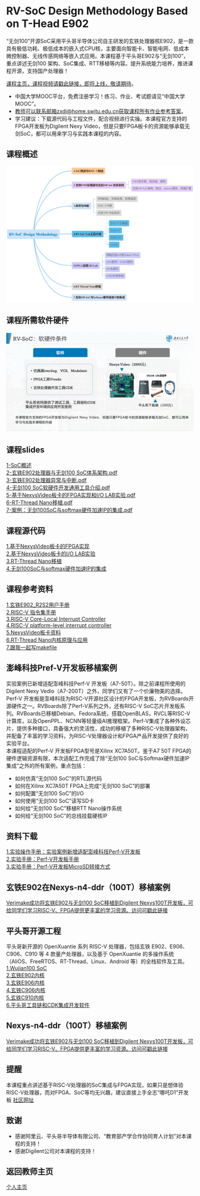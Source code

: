 RV-SoC Design Methodology Based on T-Head E902
===

“无剑100”开源SoC采用平头哥半导体公司自主研发的玄铁处理器核E902，是一款具有极低功耗、极低成本的嵌入式CPU核，主要面向智能卡、智能电网、低成本微控制器、无线传感网络等嵌入式应用。本课程基于平头哥E902与“无剑100”，重点讲述无剑100 架构、SoC集成、RTT移植等内容。提升系统能力培养，推进课程开源，支持国产处理器！


[课程主页，课程视频请戳此链接，即将上线，敬请期待](https://www.icourse163.org/course/SWJTU-1207492806)。
- 中国大学MOOC平台，免费注册学习！练习、作业、考试题请见“中国大学MOOC”。
- 教师可以联系邮箱zxdi@home.swjtu.edu.cn获取课程所有作业参考答案。
- 学习建议：下载源代码与工程文件，配合视频进行实操。本课程官方支持的FPGA开发板为Digilent Nexy Video，但是只要FPGA板卡的资源能够承载无剑SoC，都可以用来学习与实践本课程的内容。 


课程概述
---
![课程大纲](./RV-SoC_Design_Methodolgy.jpg)


课程所需软件硬件
---
![课程软硬件](./tools.jpg)


课程slides
---
[1-SoC概述](./slides/1-SoC概述.pdf)  
[2-玄铁E902处理器与无剑100 SoC体系架构.pdf](./slides/2-玄铁E902处理器与无剑100_SoC体系架构.pdf)  
[3-玄铁E902处理器异常与中断.pdf](./slides/3-异常与中断.pdf)  
[4-无剑100 SoC软硬件开发通用工具介绍.pdf](./slides/4-软硬件通用工具介绍.pdf)  
[5-基于NexysVideo板卡的FPGA实现和I/O LAB实验.pdf](./slides/5-基于NexysVideo板卡的FPGA实现和IO_LAB实验.pdf)    
[6-RT-Thread Nano移植.pdf](./slides/6-RT-Thread_Nano移植.pdf)  
[7-案例：无剑100SoC与softmax硬件加速IP的集成.pdf](./slides/7-案例：无剑100SoC与softmax硬件加速IP的集成.pdf)  

课程源代码
---
[1.基于NexysVideo板卡的FPGA实现](https://github.com/CustomizableComputingLab/Nexysvideo_wujian100/tree/main/wujian100_nexysvideo)  
[2.基于NexysVideo板卡的I/O LAB实验](https://github.com/CustomizableComputingLab/Nexysvideo_wujian100/tree/main/IO_LAB_nexysvideo)  
[3.RT-Thread Nano移植](https://github.com/CustomizableComputingLab/Nexysvideo_wujian100/tree/main/rtthread_nexysvideo)  
[4.无剑100SoC与softmax硬件加速IP的集成](https://github.com/CustomizableComputingLab/Nexysvideo_wujian100/tree/main/softmax_nexysvideo)  

**课程参考资料**
---
[1.玄铁E902_R2S2用户手册](https://occ.t-head.cn/vendor/cpu/download?id=3806460569050419200#sticky)  
[2.RISC-V 指令集手册](https://github.com/riscv/riscv-isa-manual)   
[3.RISC-V Core-Local Interrupt Controller](https://github.com/riscv/riscv-fast-interrupt)   
[4.RISC-V platform-level interrupt controller](https://github.com/riscv/riscv-plic-spec)  
[5.NexysVideo板卡资料](http://www.digilent.com.cn/products/product-nexys-video-artix-7-fpga-trainer-board-for-multimedia-applications.html)  
[6.RT-Thread Nano内核原理与应用](https://www.rt-thread.org/document/site/#/rt-thread-version/rt-thread-nano/an0038-nano-introduction)  
[7.跟我一起写makefile](https://blog.csdn.net/xiaoshuai537/article/details/79340153)  


**澎峰科技Pref-V开发板移植案例**
---
实验案例已新增适配澎峰科技Perf-V 开发板（A7-50T）。除之前课程所使用的Digilent Nexy Vedio（A7-200T）之外，同学们又有了一个价廉物美的选择。Perf-V 开发板是澎峰科技为RISC-V开源社区设计的FPGA开发板，为RVBoards开源硬件之一。RVBoards除了Perf-V系列之外，还有RISC-V SoC芯片开发板系列。RVBoards已移植Debian、Fedora系统，搭载OpenBLAS，RVCL等RISC-V计算库，以及OpenPPL、NCNN等轻量级AI推理框架。Perf-V集成了各种外设芯片，提供多种接口，具备强大的灵活性，成功的移植了多种RISC-V处理器架构，并配备了丰富的学习资料，为RISC-V处理器设计和FPGA产品开发提供了良好的实验平台。  
本课程适配的Perf-V 开发板FPGA型号是Xilinx XC7A50T。鉴于A7 50T FPGA的硬件逻辑资源有限，本次适配工作完成了除“无剑100 SoC与Softmax硬件加速IP集成”之外的所有案例，重点包括：
- 如何仿真“无剑100 SoC”的RTL源代码  
- 如何在Xilinx XC7A50T FPGA上完成“无剑100 SoC”的部署  
- 如何配置“无剑100 SoC”的I/O  
- 如何使用“无剑100 SoC”读写SD卡  
- 如何给“无剑100 SoC”移植RTT Nano操作系统  
- 如何给“无剑100 SoC”的总线挂载硬核IP  

资料下载  
---
[1.实验操作手册：实验案例新增适配澎峰科技Perf-V开发板](./Pref-V-MOOC.pdf)   
[2.实验手册：Perf-V开发板手册](./perfv_artix7.pdf)  
[3.实验手册：Perf-V开发板MicroSD转接方式](./micro_sd.pdf)  


**玄铁E902在Nexys-n4-ddr（100T）移植案例**
---
[Verimake成功将玄铁E902与无剑100 SoC移植到Digilent Nexys100T开发板，可给同学们学习RISC-V、FPGA提供更丰富的学习资源。访问可戳此链接](https://verimake.com/d/10-wujian100nexys-4-ddr)




**平头哥开源工程**
---
平头哥新开源的 OpenXuantie 系列 RISC-V 处理器，包括玄铁 E902、E906、C906、C910 等 4 款量产处理器，以及基于 OpenXuantie 的多操作系统（AliOS、FreeRTOS、RT-Thread、Linux、Android 等）的全栈软件及工具。  
[1.Wujian100 SoC](https://github.com/T-head-Semi/wujian100_open.git)  
[2.玄铁E902内核](https://github.com/T-head-Semi/opene902.git)  
[3.玄铁E906内核](https://github.com/T-head-Semi/opene906.git)  
[4.玄铁C906内核](https://github.com/T-head-Semi/openc906.git)  
[5.玄铁C910内核](https://github.com/T-head-Semi/openc910.git)  
[6.平头哥工具链和CDK集成开发软件](https://occ.t-head.cn/community/download?id=646798746268467200)  


**Nexys-n4-ddr（100T）移植案例**
---
[Verimake成功将玄铁E902与无剑100 SoC移植到Digilent Nexys100T开发板，可给同学们学习RISC-V、FPGA提供更丰富的学习资源。访问可戳此链接](https://verimake.com/d/10-wujian100nexys-4-ddr)


**提醒**
---
本课程重点讲述基于RISC-V处理器的SoC集成与FPGA实现，如果只是想体验RISC-V处理器，而对FPGA、SoC等均无兴趣，建议直接上手全志“哪吒D1”开发板
[社区网址](https://d1.docs.aw-ol.com/d1_dev/)


**致谢**
---
- 感谢阿里云、平头哥半导体有限公司、“教育部产学合作协同育人计划”对本课程的支持！
- 感谢Digilent公司对本课程的支持！

**返回教师主页**
---
[个人主页](http://www.dizhixiong.cn/)
